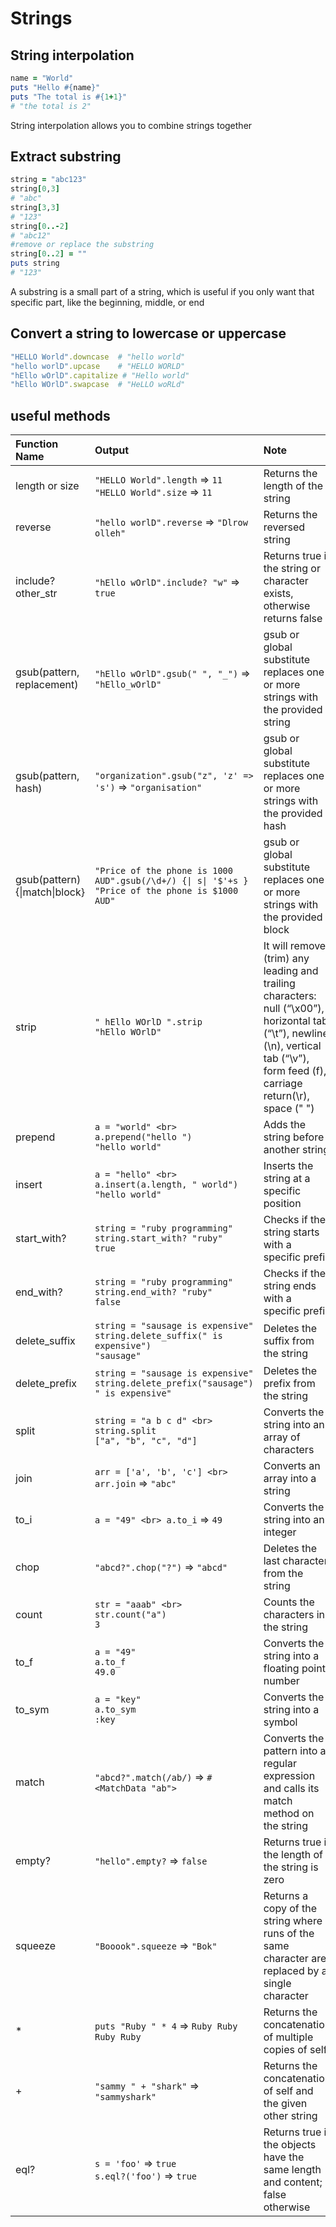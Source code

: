 # Strings

## String interpolation

```ruby
name = "World"
puts "Hello #{name}"
puts "The total is #{1+1}"
# "the total is 2"
```

String interpolation allows you to combine strings together

## Extract substring

```ruby
string = "abc123"
string[0,3]
# "abc"
string[3,3]
# "123"
string[0..-2]
# "abc12"
#remove or replace the substring
string[0..2] = ""
puts string
# "123"
```

A substring is a small part of a string, which is useful if you only want that specific part, like the beginning,
middle, or end

## Convert a string to lowercase or uppercase

```ruby
"HELLO World".downcase  # "hello world"
"hello worlD".upcase    # "HELLO WORLD"
"hEllo wOrlD".capitalize # "Hello world"
"hEllo WOrlD".swapcase  # "HeLLO woRLd"
```

## useful methods

| Function Name                  | Output                                                                                                | Note                                                                                                                                                                                |
| :----------------------------- | :---------------------------------------------------------------------------------------------------- | :---------------------------------------------------------------------------------------------------------------------------------------------------------------------------------- |
| length or size                 | `"HELLO World".length` => `11` <br> `"HELLO World".size` => `11`                                      | Returns the length of the string                                                                                                                                                    |
| reverse                        | `"hello worlD".reverse` => `"Dlrow olleh"`                                                            | Returns the reversed string                                                                                                                                                         |
| include? other_str             | `"hEllo wOrlD".include? "w"` => `true`                                                                | Returns true if the string or character exists, otherwise returns false                                                                                                             |
| gsub(pattern, replacement)     | `"hEllo wOrlD".gsub(" ", "_")` => `"hEllo_wOrlD"`                                                     | gsub or global substitute replaces one or more strings with the provided string                                                                                                     |
| gsub(pattern, hash)            | `"organization".gsub("z", 'z' => 's')` => `"organisation"`                                            | gsub or global substitute replaces one or more strings with the provided hash                                                                                                       |
| gsub(pattern) {\|match\|block} | `"Price of the phone is 1000 AUD".gsub(/\d+/) {\| s\| '$'+s }`<br>`"Price of the phone is $1000 AUD"` | gsub or global substitute replaces one or more strings with the provided block                                                                                                      |
| strip                          | `" hEllo WOrlD ".strip` <br> `"hEllo WOrlD"`                                                          | It will remove (trim) any leading and trailing characters: null (“\x00”), horizontal tab (“\t”), newline (\n), vertical tab (“\v”), form feed (f), carriage return(\r), space (" ") |
| prepend                        | `a = "world" <br> a.prepend("hello ")` <br> `"hello world"`                                           | Adds the string before another string                                                                                                                                               |
| insert                         | `a = "hello" <br> a.insert(a.length, " world")` <br> `"hello world"`                                  | Inserts the string at a specific position                                                                                                                                           |
| start_with?                    | `string = "ruby programming"` <br> `string.start_with? "ruby"` <br> `true`                            | Checks if the string starts with a specific prefix                                                                                                                                  |
| end_with?                      | `string = "ruby programming"` <br> `string.end_with? "ruby"` <br> `false`                             | Checks if the string ends with a specific prefix                                                                                                                                    |
| delete_suffix                  | `string = "sausage is expensive"` <br> `string.delete_suffix(" is expensive")` <br> `"sausage"`       | Deletes the suffix from the string                                                                                                                                                  |
| delete_prefix                  | `string = "sausage is expensive"` <br> `string.delete_prefix("sausage")` <br> `" is expensive"`       | Deletes the prefix from the string                                                                                                                                                  |
| split                          | `string = "a b c d" <br> string.split` <br> `["a", "b", "c", "d"]`                                    | Converts the string into an array of characters                                                                                                                                     |
| join                           | `arr = ['a', 'b', 'c'] <br> arr.join` => `"abc"`                                                      | Converts an array into a string                                                                                                                                                     |
| to_i                           | `a = "49" <br> a.to_i` => `49`                                                                        | Converts the string into an integer                                                                                                                                                 |
| chop                           | `"abcd?".chop("?")` => `"abcd"`                                                                       | Deletes the last character from the string                                                                                                                                          |
| count                          | `str = "aaab" <br> str.count("a")` <br> `3`                                                           | Counts the characters in the string                                                                                                                                                 |
| to_f                           | `a = "49"` <br> `a.to_f` <br> `49.0`                                                                  | Converts the string into a floating point number                                                                                                                                    |
| to_sym                         | `a = "key"` <br> `a.to_sym` <br> `:key`                                                               | Converts the string into a symbol                                                                                                                                                   |
| match                          | `"abcd?".match(/ab/)` => `#<MatchData "ab">`                                                          | Converts the pattern into a regular expression and calls its match method on the string                                                                                             |
| empty?                         | `"hello".empty?` => `false`                                                                           | Returns true if the length of the string is zero                                                                                                                                    |
| squeeze                        | `"Booook".squeeze` => `"Bok"`                                                                         | Returns a copy of the string where runs of the same character are replaced by a single character                                                                                    |
| \*                             | `puts "Ruby " * 4` => `Ruby Ruby Ruby Ruby`                                                           | Returns the concatenation of multiple copies of self                                                                                                                                |
| +                              | `"sammy " + "shark"` => `"sammyshark"`                                                                | Returns the concatenation of self and the given other string                                                                                                                        |
| eql?                           | `s = 'foo'` => `true` <br> `s.eql?('foo')` => `true`                                                  | Returns true if the objects have the same length and content; false otherwise                                                                                                       |
